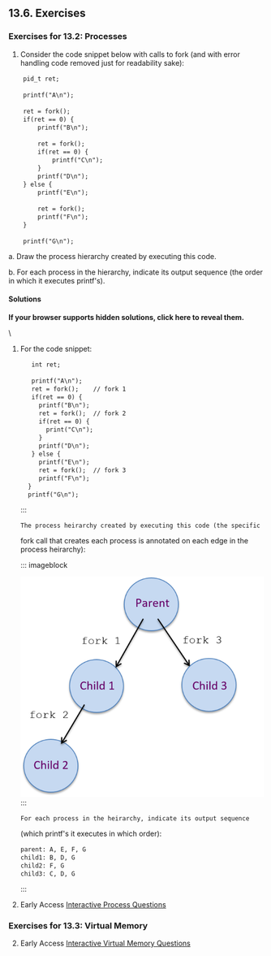 







## 13.6. Exercises 

### Exercises for 13.2: Processes


1.  Consider the code snippet below with calls to fork (and with error
    handling code removed just for readability sake):




```
    pid_t ret;

    printf("A\n");

    ret = fork();
    if(ret == 0) {
        printf("B\n");

        ret = fork();
        if(ret == 0) {
            printf("C\n");
        }
        printf("D\n");
    } else {
        printf("E\n");

        ret = fork();
        printf("F\n");
    }

    printf("G\n");
```



a.  Draw the process hierarchy created by executing this code.

b.  For each process in the hierarchy, indicate its output sequence (the
    order in which it executes printf's).


#### Solutions

**If your browser supports hidden solutions, click here to reveal
them.**

\


1.  For the code snippet:

    
    
    ```
       int ret;

       printf("A\n");
       ret = fork();    // fork 1
       if(ret == 0) {
         printf("B\n");
         ret = fork();  // fork 2
         if(ret == 0) {
           print("C\n");
         }
         printf("D\n");
       } else {
         printf("E\n");
         ret = fork();  // fork 3
         printf("F\n");
      }
      printf("G\n");
    ```
    :::
    

        The process heirarchy created by executing this code (the specific
    fork call that creates each process is annotated on each edge in the
    process heirarchy):
    

    ::: imageblock
    
    ![a process heirarchy of 4 processes, the parent creates child 1     with the fork 1 fork call, the child creates its child, child 2 with     the fork 2 call, and the parent creates its second child, child 3     with the fork 3 call](_images/exsoln.png)
    :::
    

        For each process in the heirarchy, indicate its output sequence
    (which printf's it executes in which order):
    

    
    
        parent: A, E, F, G
        child1: B, D, G
        child2: F, G
        child3: C, D, G
    :::
    


1.  Early Access [Interactive Process
    Questions](https://diveintosystems.org/exercises/dive-into-systems-exercises-16.html)


### Exercises for 13.3: Virtual Memory


2.  Early Access [Interactive Virtual Memory
    Questions](https://diveintosystems.org/exercises/dive-into-systems-exercises-16.html)





